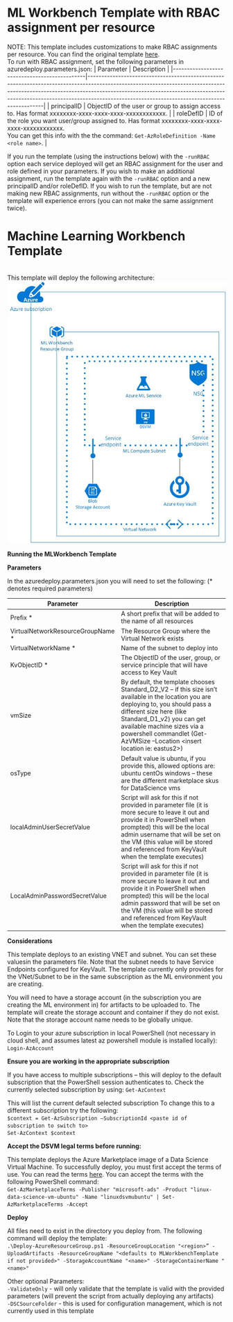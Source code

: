 # ML Workbench Template with RBAC assignment per resource
NOTE: This template includes customizations to make RBAC assignments per resource. You can find the original template [here](https://github.com/Azure/MLWorkbenchTemplate/).
<br>To run with RBAC assignment, set the following parameters in azuredeploy.parameters.json:
| Parameter                              | Description                                                                                                                                                                                                                                                                                            |
|----------------------------------------------|--------------------------------------------------------------------------------------------------------------------------------------------------------------------------------------------------------------------------------------------------------------------------------------------------------|
| principalID                                  | ObjectID of the user or group to assign access to. Has format xxxxxxxx-xxxx-xxxx-xxxx-xxxxxxxxxxxx.                                                                                                                                                                                        |
| roleDefID                                    | ID of the role you want user/group assigned to. Has format xxxxxxxx-xxxx-xxxx-xxxx-xxxxxxxxxxxx.<br>You can get this info with the the command: `Get-AzRoleDefinition -Name <role name>`.                                                 |

If you run the template (using the instructions below) with the `-runRBAC` option each service deployed will get an RBAC assignment for the user and role defined in your parameters. If you wish to make an additional assignment, run the template again with the `-runRBAC` option and a new principalID and/or roleDefID. If you wish to run the template, but are not making new RBAC assignments, run without the `-runRBAC` option or the template will experience errors (you can not make the same assignment twice).

# Machine Learning Workbench Template

<br>This template will deploy the following architecture:
<br>![Architecture Diagram](https://github.com/Azure/MLWorkbenchTemplate/blob/master/MLWorkbench%20Template%20Architecture.jpg?raw=true)

**Running the MLWorkbench Template**

**Parameters**

In the azuredeploy.parameters.json you will need to set the following: (\*
denotes required parameters)

| Parameter                              | Description                                                                                                                                                                                                                                                                                            |
|----------------------------------------------|--------------------------------------------------------------------------------------------------------------------------------------------------------------------------------------------------------------------------------------------------------------------------------------------------------|
| Prefix \*                                    | A short prefix that will be added to the name of all resources                                                                                                                                                                                                                                        |
| VirtualNetworkResourceGroupName \*           | The Resource Group where the Virtual Network exists                                                                                                                                                                                                                                                    |
| VirtualNetworkName \*                        | Name of the subnet to deploy into                                                                                                                                                                                                                                                                      |
| KvObjectID \*                                | The ObjectID of the user, group, or service principle that will have access to Key Vault                                                                                                                                                                                                               |
| vmSize                                       | By default, the template chooses Standard_D2_V2 – if this size isn’t available in the location you are deploying to, you should pass a different size here (like Standard_D1_v2) you can get available machine sizes via a powershell commandlet (Get-AzVMSize –Location \<insert location ie: eastus2\>) |
| osType                                       | Default value is ubuntu, if you provide this, allowed options are: ubuntu centOs windows – these are the different marketplace skus for DataScience vms                                                                                                                                                |
| localAdminUserSecretValue                    | Script will ask for this if not provided in parameter file (it is more secure to leave it out and provide it in PowerShell when prompted) this will be the local admin username that will be set on the VM (this value will be stored and referenced from KeyVault when the template executes)         |
| LocalAdminPasswordSecretValue                | Script will ask for this if not provided in parameter file (it is more secure to leave it out and provide it in PowerShell when prompted) this will be the local admin password that will be set on the VM (this value will be stored and referenced from KeyVault when the template executes)         |

**Considerations**

This template deploys to an existing VNET and subnet. You can set these valuesin the parameters file. Note that the subnet needs to have Service Endpoints configured for KeyVault. The template currently only provides for the VNet/Subnet to be in the same subscription as the ML environment you are creating.

You will need to have a storage account (in the subscription you are creating the ML environment in) for artifacts to be uploaded to. The template will create the storage account and container if they do not exist. Note that the storage account name needs to be globally unique.

To Login to your azure subscription in local PowerShell (not necessary in cloud shell, and assumes latest az powershell module is installed locally): `Login-AzAccount`

**Ensure you are working in the appropriate subscription**

If you have access to multiple subscriptions – this will deploy to the default subscription that the PowerShell session authenticates to. Check the currently selected subscription by using: `Get-AzContext`

This will list the current default selected subscription To change this to a different subscription try the following: 
<br/>
`$context = Get-AzSubscription –SubscriptionId <paste id of subscription to switch to>` 
<br/>
`Set-AzContext $context`

**Accept the DSVM legal terms before running:**

This template deploys the Azure Marketplace image of a Data Science Virtual Machine. To successfully deploy, you must first accept the terms of use. You can read the terms [here](https://storelegalterms.blob.core.windows.net/legalterms/3E5ED_legalterms_MICROSOFT%253a2DADS%253a24LINUX%253a2DDATA%253a2DSCIEN). 
You can accept the terms with the following PowerShell command: 
<br/>`Get-AzMarketplaceTerms -Publisher "microsoft-ads" -Product "linux-data-science-vm-ubuntu" -Name "linuxdsvmubuntu" | Set-AzMarketplaceTerms -Accept`

**Deploy**

All files need to exist in the directory you deploy from. The following command will deploy the template:
<br/>`.\Deploy-AzureResourceGroup.ps1 -ResourceGroupLocation "<region>” -UploadArtifacts -ResourceGroupName "<defaults to MLWorkbenchTemplate if not provided>" -StorageAccountName "<name>" -StorageContainerName "<name>"`

Other optional Parameters:
<br/>`-ValidateOnly` - will only validate that the template is valid with the provided parameters (will prevent the script from actually deploying any artifacts)
<br/>`-DSCSourceFolder` - this is used for configuration management, which is not currently used in this template
